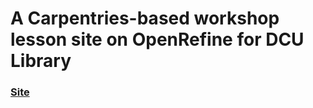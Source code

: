# A Carpentries-based workshop lesson site on OpenRefine for DCU Library

### [Site](https://liamodwyer.github.io/openrefine-workshop/)
